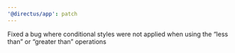 ```yaml
---
'@directus/app': patch
---
```


Fixed a bug where conditional styles were not applied when using the “less than” or “greater than” operations
